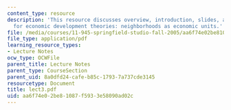 ```yaml
---
content_type: resource
description: 'This resource discusses overview, introduction, slides, and discussion
  for economic development theories: neighborhoods as economic units.'
file: /media/courses/11-945-springfield-studio-fall-2005/aa6f74e02be81087f5933e58090ad02c_lect3.pdf
file_type: application/pdf
learning_resource_types:
- Lecture Notes
ocw_type: OCWFile
parent_title: Lecture Notes
parent_type: CourseSection
parent_uid: 8a0dfd24-cafe-b85c-1793-7a737cde3145
resourcetype: Document
title: lect3.pdf
uid: aa6f74e0-2be8-1087-f593-3e58090ad02c
---
```

